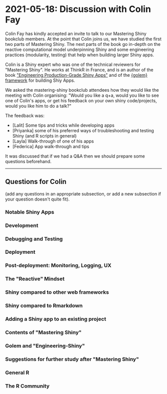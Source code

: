 # 2021-05-18: Discussion with Colin Fay

Colin Fay has kindly accepted an invite to talk to our Mastering Shiny bookclub members.
At the point that Colin joins us, we have studied the first two parts of Mastering Shiny.
The next parts of the book go in-depth on the reactive computational  model underpinning
Shiny and some engineering practices (modularity, testing) that help when building
larger Shiny apps.

Colin is a Shiny expert who was one of the technical reviewers for "Mastering Shiny".
He works at ThinkR in France, and is an author of the book
["Engineering Production-Grade Shiny Apps"](https://engineering-shiny.org/)
and of the [{golem} framework](https://thinkr-open.github.io/golem/) for building Shiy Apps.

We asked the mastering-shiny bookclub attendees how they would like the meeting with
Colin organising:
"Would you like a q+a, would you like to see one of Colin's apps, or get his feedback on
your own shiny code/projects, would you like him to do a talk?"

The feedback was:
- [Lalit] Some tips and tricks while developing apps
- [Priyanka] some of his preferred ways of troubleshooting and testing Shiny (and R scripts
 in general)
- [Layla] Walk-through of one of his apps
- [Federica] App walk-through and tips

It was discussed that if we had a Q&A then we should prepare some questions beforehand.

----

## Questions for Colin
(add any questions in an appropriate subsection, or add a new subsection if your question
doesn't quite fit).

### Notable Shiny Apps

### Development

### Debugging and Testing

### Deployment

### Post-deployment: Monitoring, Logging, UX

### The "Reactive" Mindset

### Shiny compared to other web frameworks

### Shiny compared to Rmarkdown

### Adding a Shiny app to an existing project

### Contents of "Mastering Shiny"

### Golem and "Engineering-Shiny"

### Suggestions for further study after "Mastering Shiny"

### General R

### The R Community
